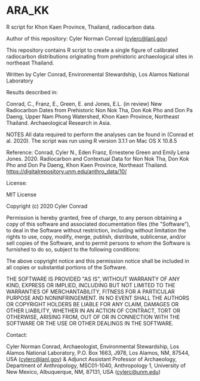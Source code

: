 # ARA_KK
 R script for Khon Kaen Province, Thailand, radiocarbon data. 
 
Author of this repository: Cyler Norman Conrad (cylerc@lanl.gov)

This repository contains R script to create a single figure of calibrated radiocarbon distributions originating from prehistoric archaeological sites in northeast Thailand.

Written by Cyler Conrad, Environmental Stewardship, Los Alamos National Laboratory

Results described in:

Conrad, C., Franz, E., Green, E. and Jones, E.L. (in review) New Radiocarbon Dates from Prehistoric Non Nok Tha, Don Kok Pho and Don Pa Daeng, Upper Nam Phong Watershed, Khon Kaen Province, Northeast Thailand. Archaeological Research in Asia.

NOTES All data required to perform the analyses can be found in (Conrad et al. 2020). The script was run using R version 3.1.1 on Mac OS X 10.8.5

Reference: Conrad, Cyler N., Eden Franz, Ernestene Green and Emily Lena Jones. 2020. Radiocarbon and Contextual Data for Non Nok Tha, Don Kok Pho and Don Pa Daeng, Khon Kaen Province, Northeast Thailand. https://digitalrepository.unm.edu/anthro_data/10/

License:

MIT License

Copyright (c) 2020 Cyler Conrad

Permission is hereby granted, free of charge, to any person obtaining a copy
of this software and associated documentation files (the "Software"), to deal
in the Software without restriction, including without limitation the rights
to use, copy, modify, merge, publish, distribute, sublicense, and/or sell
copies of the Software, and to permit persons to whom the Software is
furnished to do so, subject to the following conditions:

The above copyright notice and this permission notice shall be included in all
copies or substantial portions of the Software.

THE SOFTWARE IS PROVIDED "AS IS", WITHOUT WARRANTY OF ANY KIND, EXPRESS OR
IMPLIED, INCLUDING BUT NOT LIMITED TO THE WARRANTIES OF MERCHANTABILITY,
FITNESS FOR A PARTICULAR PURPOSE AND NONINFRINGEMENT. IN NO EVENT SHALL THE
AUTHORS OR COPYRIGHT HOLDERS BE LIABLE FOR ANY CLAIM, DAMAGES OR OTHER
LIABILITY, WHETHER IN AN ACTION OF CONTRACT, TORT OR OTHERWISE, ARISING FROM,
OUT OF OR IN CONNECTION WITH THE SOFTWARE OR THE USE OR OTHER DEALINGS IN THE
SOFTWARE.

Contact:

Cyler Norman Conrad, Archaeologist, Environmental Stewardship, Los Alamos National Laboratory, P.O. Box 1663, J978, Los Alamos, NM, 87544, USA (cylerc@lanl.gov) & Adjunct Assistant Professor of Archaeology, Department of Anthropology, MSC01-1040, Anthropology 1, University of New Mexico, Albuquerque, NM, 87131, USA (cylerc@unm.edu)
